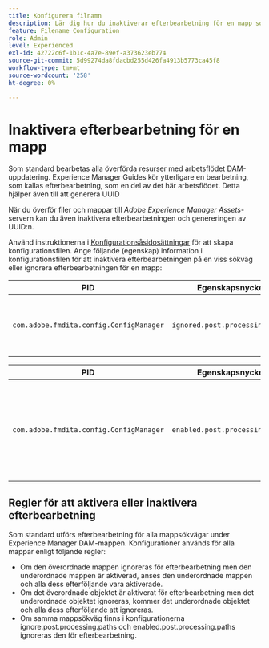 ```yaml
---
title: Konfigurera filnamn
description: Lär dig hur du inaktiverar efterbearbetning för en mapp som har överförts till Adobe Experience Manager Assets
feature: Filename Configuration
role: Admin
level: Experienced
exl-id: 42722c6f-1b1c-4a7e-89ef-a373623eb774
source-git-commit: 5d99274da8fdacbd255d426fa4913b5773ca45f8
workflow-type: tm+mt
source-wordcount: '258'
ht-degree: 0%

---
```


# Inaktivera efterbearbetning för en mapp

Som standard bearbetas alla överförda resurser med arbetsflödet DAM-uppdatering. Experience Manager Guides kör ytterligare en bearbetning, som kallas efterbearbetning, som en del av det här arbetsflödet. Detta hjälper även till att generera UUID

När du överför filer och mappar till *Adobe Experience Manager Assets*-servern kan du även inaktivera efterbearbetningen och genereringen av UUID:n.


Använd instruktionerna i [Konfigurationsåsidosättningar](download-install-additional-config-override.md#) för att skapa konfigurationsfilen. Ange följande (egenskap) information i konfigurationsfilen för att inaktivera efterbearbetningen på en viss sökväg eller ignorera efterbearbetningen för en mapp:

| PID | Egenskapsnyckel | Egenskapsvärde |
|---|------------|--------------|
| `com.adobe.fmdita.config.ConfigManager` | `ignored.post.processing.paths` | Strängvärde för att ange valfri NODE_OPTIONS-standard (flervärdesegenskap, strängar med sökväg som utelämnar `/` i slutet) <br> **Standardvärde**: `/content/dam/projects/translation_output` |


| PID | Egenskapsnyckel | Egenskapsvärde |
|---|------------|--------------|
| `com.adobe.fmdita.config.ConfigManager` | `enabled.post.processing.paths` | Strängvärde för att ange valfri NODE_OPTIONS-standard (flervärdesegenskap, strängar med sökväg som utelämnar `/` i slutet) <br> **Standardvärde**: `/content/dam` |


## Regler för att aktivera eller inaktivera efterbearbetning

Som standard utförs efterbearbetning för alla mappsökvägar under Experience Manager DAM-mappen. Konfigurationer används för alla mappar enligt följande regler:

* Om den överordnade mappen ignoreras för efterbearbetning men den underordnade mappen är aktiverad, anses den underordnade mappen och alla dess efterföljande vara aktiverade.
* Om det överordnade objektet är aktiverat för efterbearbetning men det underordnade objektet ignoreras, kommer det underordnade objektet och alla dess efterföljande att ignoreras.
* Om samma mappsökväg finns i konfigurationerna ignore.post.processing.paths och enabled.post.processing.paths ignoreras den för efterbearbetning.
